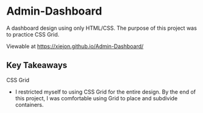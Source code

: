 # Admin-Dashboard

A dashboard design using only HTML/CSS. The purpose of this project was to practice CSS Grid. 

Viewable at https://xiejon.github.io/Admin-Dashboard/

## Key Takeaways 

CSS Grid 
- I restricted myself to using CSS Grid for the entire design. By the end of this project, I was comfortable using Grid to place and subdivide containers.
